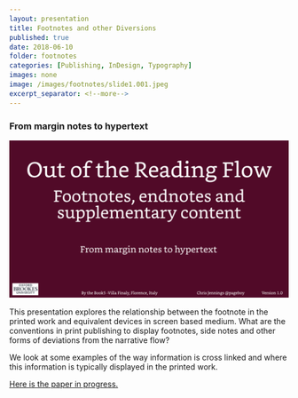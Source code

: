 ```yaml
---
layout: presentation
title: Footnotes and other Diversions
published: true
date: 2018-06-10
folder: footnotes
categories: [Publishing, InDesign, Typography]
images: none
image: /images/footnotes/slide1.001.jpeg
excerpt_separator: <!--more-->
---
```

### From margin notes to hypertext

[![The first frame of the presentation](/images/footnotes/slide1.001.jpeg)](/images/footnotes/slide1.001.jpeg)

<!--more-->

This presentation explores the relationship between the footnote in the printed work and equivalent devices in screen based medium.
What are the conventions in print publishing to display footnotes, side notes and other forms of deviations from the narrative flow?

We look at some examples of the way information is cross linked and where this information is typically displayed in the printed work.

<!-- This presentation was given at the _By the Book - 5_ conference in Florence, June 2018. -->

[Here is the paper in progress.][1d4b7ce8]

  [1d4b7ce8]: /papers/footnotes/ "read the paper"
